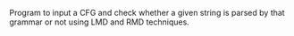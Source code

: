 Program to input a CFG and check whether a given string is parsed by that grammar or not using LMD and RMD techniques.